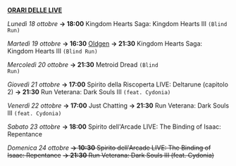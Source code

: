 <b><u>ORARI DELLE LIVE</u></b>

<i>Lunedì 18 ottobre</i>
<b>→ 18:00</b> Kingdom Hearts Saga: Kingdom Hearts III <code>(Blind Run)</code>

<i>Martedì 19 ottobre</i>
<b>→ 16:30</b> <a href="https://www.twitch.tv/oldgenproject">Oldgen</a>
<b>→ 21:30</b> Kingdom Hearts Saga: Kingdom Hearts III <code>(Blind Run)</code>

<i>Mercoledì 20 ottobre</i>
<b>→ 21:30</b> Metroid Dread <code>(Blind Run)</code>

<i>Giovedì 21 ottobre</i>
<b>→ 17:00</b> Spirito della Riscoperta LIVE: Deltarune (capitolo 2)
<b>→ 21:30</b> Run Veterana: Dark Souls III <code>(feat. Cydonia)</code>

<i>Venerdì 22 ottobre</i>
<b>→ 17:00</b> Just Chatting
<b>→ 21:30</b> Run Veterana: Dark Souls III <code>(feat. Cydonia)</code>

<i>Sabato 23 ottobre</i>
<b>→ 18:00</b> Spirito dell'Arcade LIVE: The Binding of Isaac: Repentance

<i>Domenica 24 ottobre</i>
<s><b>→ 10:30</b> Spirito dell'Arcade LIVE: The Binding of Isaac: Repentance</s>
<s><b>→ 21:30</b> Run Veterana: Dark Souls III (feat. Cydonia)</s>
